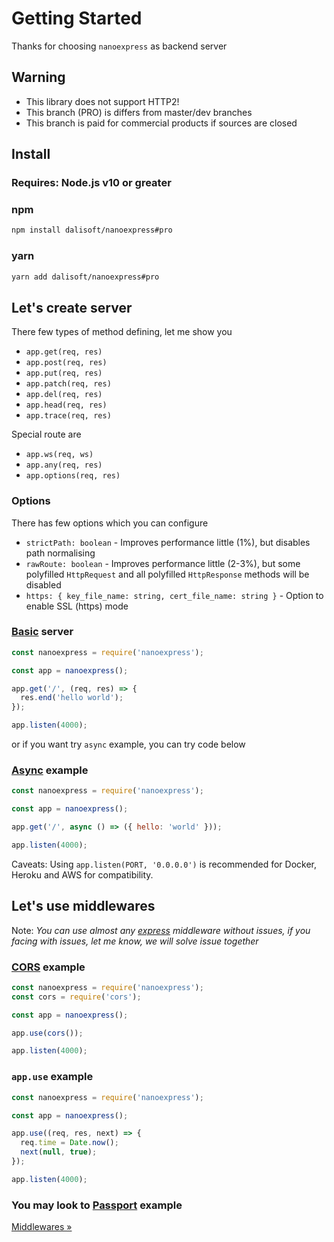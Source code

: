 # Getting Started

Thanks for choosing `nanoexpress` as backend server

## Warning

- This library does not support HTTP2!
- This branch (PRO) is differs from master/dev branches
- This branch is paid for commercial products if sources are closed

## Install

### **Requires**: Node.js v10 or greater

### npm

```bash
npm install dalisoft/nanoexpress#pro
```

### yarn

```bash
yarn add dalisoft/nanoexpress#pro
```

## Let's create server

There few types of method defining, let me show you

- `app.get(req, res)`
- `app.post(req, res)`
- `app.put(req, res)`
- `app.patch(req, res)`
- `app.del(req, res)`
- `app.head(req, res)`
- `app.trace(req, res)`

Special route are

- `app.ws(req, ws)`
- `app.any(req, res)`
- `app.options(req, res)`

### Options

There has few options which you can configure

- `strictPath: boolean` - Improves performance little (1%), but disables path normalising
- `rawRoute: boolean` - Improves performance little (2-3%), but some polyfilled `HttpRequest` and all polyfilled `HttpResponse` methods will be disabled
- `https: { key_file_name: string, cert_file_name: string }` - Option to enable SSL (https) mode

### [Basic](../examples/basic.js) server

```js
const nanoexpress = require('nanoexpress');

const app = nanoexpress();

app.get('/', (req, res) => {
  res.end('hello world');
});

app.listen(4000);
```

or if you want try `async` example, you can try code below

### [Async](../examples/json.js) example

```js
const nanoexpress = require('nanoexpress');

const app = nanoexpress();

app.get('/', async () => ({ hello: 'world' }));

app.listen(4000);
```

Caveats: Using `app.listen(PORT, '0.0.0.0')` is recommended for Docker, Heroku and AWS for compatibility.

## Let's use middlewares

Note: _You can use almost any [express](https://expressjs.com) middleware without issues, if you facing with issues, let me know, we will solve issue together_

### [CORS](../examples/cors.js) example

```js
const nanoexpress = require('nanoexpress');
const cors = require('cors');

const app = nanoexpress();

app.use(cors());

app.listen(4000);
```

### `app.use` example

```js
const nanoexpress = require('nanoexpress');

const app = nanoexpress();

app.use((req, res, next) => {
  req.time = Date.now();
  next(null, true);
});

app.listen(4000);
```

### You may look to [Passport](../examples/passport.js) example

[Middlewares &raquo;](./middlewares.md)

